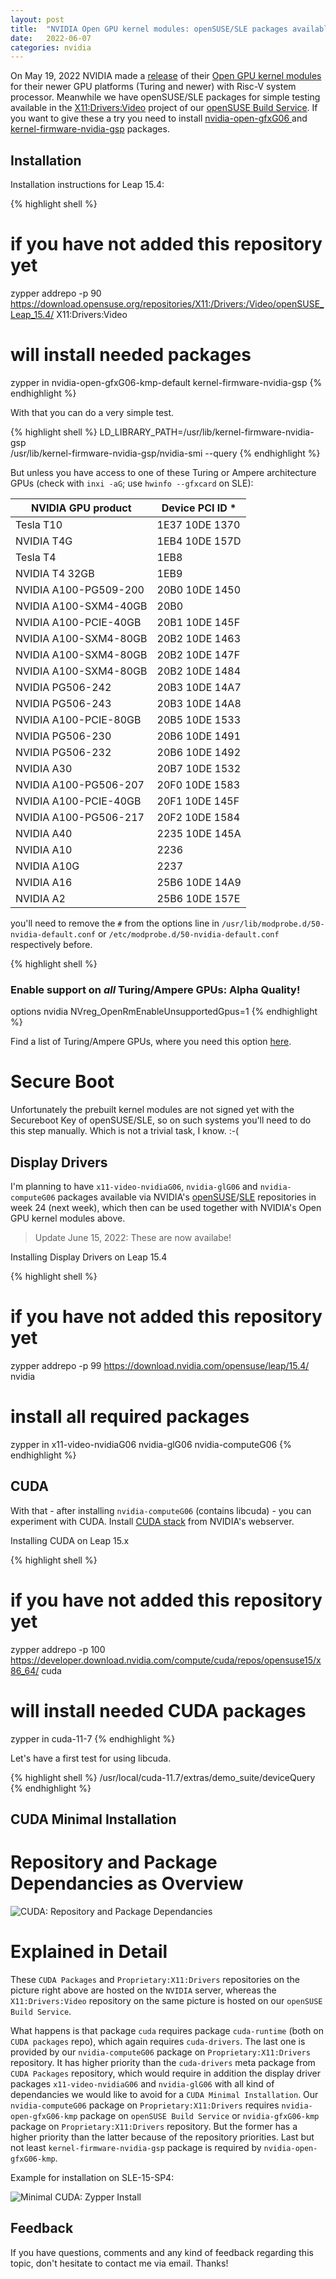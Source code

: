 ```yaml
---
layout: post
title:  "NVIDIA Open GPU kernel modules: openSUSE/SLE packages available"
date:   2022-06-07
categories: nvidia
---
```

On May 19, 2022 NVIDIA made a [release][nvidia-release] of their [Open GPU kernel modules][opengpu-github] for their newer GPU platforms (Turing and newer) with Risc-V system processor. Meanwhile we have openSUSE/SLE packages for simple testing available in the [X11:Drivers:Video][x11-drivers-video] project of our [openSUSE Build Service][obs]. If you want to give these a try you need to install [ nvidia-open-gfxG06 ][kmp] and [kernel-firmware-nvidia-gsp][firmware] packages.

## Installation

Installation instructions for Leap 15.4:

{% highlight shell %}
# if you have not added this repository yet
zypper addrepo -p 90 https://download.opensuse.org/repositories/X11:/Drivers:/Video/openSUSE_Leap_15.4/   X11:Drivers:Video
# will install needed packages
zypper in nvidia-open-gfxG06-kmp-default kernel-firmware-nvidia-gsp
{% endhighlight %}

With that you can do a very simple test.

{% highlight shell %}
LD_LIBRARY_PATH=/usr/lib/kernel-firmware-nvidia-gsp \
/usr/lib/kernel-firmware-nvidia-gsp/nvidia-smi --query
{% endhighlight %}

But unless you have access to one of these Turing or Ampere architecture GPUs (check with `inxi -aG`; use `hwinfo --gfxcard` on SLE):

| NVIDIA GPU product | Device PCI ID * |
|--------------------|-----------------|
| Tesla T10 | 1E37 10DE 1370 |
| NVIDIA T4G                           | 1EB4 10DE 157D |
| Tesla T4                             | 1EB8           |
| NVIDIA T4 32GB                       | 1EB9           |
| NVIDIA A100-PG509-200                | 20B0 10DE 1450 |
| NVIDIA A100-SXM4-40GB                | 20B0           |
| NVIDIA A100-PCIE-40GB                | 20B1 10DE 145F |
| NVIDIA A100-SXM4-80GB                | 20B2 10DE 1463 |
| NVIDIA A100-SXM4-80GB                | 20B2 10DE 147F |
| NVIDIA A100-SXM4-80GB                | 20B2 10DE 1484 |
| NVIDIA PG506-242                     | 20B3 10DE 14A7 |
| NVIDIA PG506-243                     | 20B3 10DE 14A8 |
| NVIDIA A100-PCIE-80GB                | 20B5 10DE 1533 |
| NVIDIA PG506-230                     | 20B6 10DE 1491 |
| NVIDIA PG506-232                     | 20B6 10DE 1492 |
| NVIDIA A30                           | 20B7 10DE 1532 |
| NVIDIA A100-PG506-207                | 20F0 10DE 1583 |
| NVIDIA A100-PCIE-40GB                | 20F1 10DE 145F |
| NVIDIA A100-PG506-217                | 20F2 10DE 1584 |
| NVIDIA A40                           | 2235 10DE 145A |
| NVIDIA A10                           | 2236           |
| NVIDIA A10G                          | 2237           |
| NVIDIA A16                           | 25B6 10DE 14A9 |
| NVIDIA A2                            | 25B6 10DE 157E |

you'll need to remove the `#` from the options line in `/usr/lib/modprobe.d/50-nvidia-default.conf` or `/etc/modprobe.d/50-nvidia-default.conf` respectively before.

{% highlight shell %}
### Enable support on *all* Turing/Ampere GPUs: Alpha Quality!
options nvidia NVreg_OpenRmEnableUnsupportedGpus=1
{% endhighlight %}

Find a list of Turing/Ampere GPUs, where you need this option [here][pci_ids-unsupported].

# Secure Boot

Unfortunately the prebuilt kernel modules are not signed yet with the Secureboot Key of openSUSE/SLE, so on such systems you'll need to do this step manually. Which is not a trivial task, I know. :-(

## Display Drivers

I'm planning to have `x11-video-nvidiaG06`, `nvidia-glG06` and `nvidia-computeG06` packages available via NVIDIA's [openSUSE][opensuse]/[SLE][sle] repositories in week 24 (next week), which then can be used together with NVIDIA's Open GPU kernel modules above.


> Update June 15, 2022: These are now availabe!

Installing Display Drivers on Leap 15.4

{% highlight shell %}
# if you have not added this repository yet
zypper addrepo -p 99 https://download.nvidia.com/opensuse/leap/15.4/  nvidia
# install all required packages
zypper in x11-video-nvidiaG06 nvidia-glG06 nvidia-computeG06
{% endhighlight %}

## CUDA

With that - after installing `nvidia-computeG06` (contains libcuda) - you can experiment with CUDA. Install [CUDA stack][cuda-stack] from NVIDIA's webserver.

Installing CUDA on Leap 15.x

{% highlight shell %}
# if you have not added this repository yet
zypper addrepo -p 100 https://developer.download.nvidia.com/compute/cuda/repos/opensuse15/x86_64/  cuda
# will install needed CUDA packages
zypper in cuda-11-7
{% endhighlight %}

Let's have a first test for using libcuda.

{% highlight shell %}
/usr/local/cuda-11.7/extras/demo_suite/deviceQuery
{% endhighlight %}

## CUDA Minimal Installation

# Repository and Package Dependancies as Overview

![CUDA: Repository and Package Dependancies](/assets/2022-06-07-cuda-repos.svg)

# Explained in Detail

These `CUDA Packages` and `Proprietary:X11:Drivers` repositories on the picture right above are hosted on the `NVIDIA` server, whereas the `X11:Drivers:Video` repository on the same picture is hosted on our `openSUSE Build Service`.

What happens is that package `cuda` requires package `cuda-runtime` (both on `CUDA packages` repo), which again requires `cuda-drivers`. The last one is provided by our `nvidia-computeG06` package on `Proprietary:X11:Drivers` repository. It has higher priority than the `cuda-drivers` meta package from `CUDA Packages` repository, which would require in addition the display driver packages `x11-video-nvidiaG06` and `nvidia-glG06` with all kind of dependancies we would like to avoid for a `CUDA Minimal Installation`. Our `nvidia-computeG06` package on `Proprietary:X11:Drivers` requires `nvidia-open-gfxG06-kmp` package on `openSUSE Build Service` or `nvidia-gfxG06-kmp` package on `Proprietary:X11:Drivers` repository. But the former has a higher priority than the latter because of the repository priorities. Last but not least `kernel-firmware-nvidia-gsp` package is required by `nvidia-open-gfxG06-kmp`.

Example for installation on SLE-15-SP4:

![Minimal CUDA: Zypper Install](/assets/2022-06-07-cuda-zypper-install-output.png)

## Feedback

If you have questions, comments and any kind of feedback regarding this topic, don't hesitate to contact me via email. Thanks!

[nvidia-release]: https://developer.nvidia.com/blog/nvidia-releases-open-source-gpu-kernel-modules/
[opengpu-github]: https://github.com/NVIDIA/open-gpu-kernel-modules
[x11-drivers-video]: https://build.opensuse.org/project/monitor/X11:Drivers:Video
[obs]: https://build.opensuse.org/
[kmp]: https://build.opensuse.org/package/show/X11:Drivers:Video/nvidia-open-gfxG06
[firmware]: https://build.opensuse.org/package/show/X11:Drivers:Video/kernel-firmware-nvidia-gsp
[pci_ids-unsupported]: https://build.opensuse.org/package/view_file/X11:Drivers:Video/nvidia-open-gfxG06/pci_ids-unsupported
[opensuse]: https://download.nvidia.com/opensuse
[sle]: https://download.nvidia.com/suse
[cuda-stack]: https://developer.download.nvidia.com/compute/cuda/repos/
